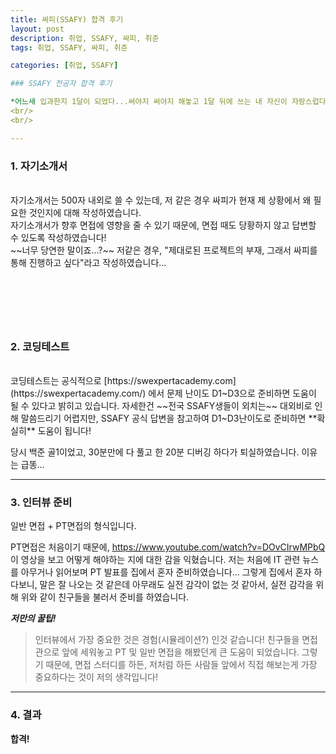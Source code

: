 ```yaml
---
title: 싸피(SSAFY) 합격 후기
layout: post
description: 취업, SSAFY, 싸피, 취준
tags: 취업, SSAFY, 싸피, 취준

categories: [취업, SSAFY]

### SSAFY 전공자 합격 후기

*어느새 입과한지 1달이 되었다...써야지 써야지 해놓고 1달 뒤에 쓰는 내 자신이 자랑스럽다!자기소개서부터 최종 합격을 보기 까지의 과정을 까먹기 전에...써보려한다.*
<br/>
<br/>

---
```


### 1. 자기소개서

<br/>
자기소개서는 500자 내외로 쓸 수 있는데, 저 같은 경우 싸피가 현재 제 상황에서 왜 필요한 것인지에 대해 작성하였습니다.<br/>
자기소개서가 향후 면접에 영향을 줄 수 있기 때문에, 면접 때도 당황하지 않고 답변할 수 있도록 작성하였습니다! <br/>
~~너무 당연한 말이죠...?~~
저같은 경우, "제대로된 프로젝트의 부재, 그래서 싸피를 통해 진행하고 싶다"라고 작성하였습니다...

## <br/>
<br/>

### 2. 코딩테스트

<br/>
코딩테스트는 공식적으로 [https://swexpertacademy.com](https://swexpertacademy.com/) 에서 문제 난이도 D1~D3으로 준비하면 도움이 될 수 있다고 밝히고 있습니다.
자세한건 ~~전국 SSAFY생들이 외치는~~ 대외비로 인해 말씀드리기 어렵지만, SSAFY 공식 답변을 참고하여 D1~D3난이도로 준비하면 **확실히** 도움이 됩니다!

<br/>

당시 백준 골1이었고, 30분만에 다 풀고 한 20분 디버깅 하다가 퇴실하였습니다. 이유는 급똥… <br/>

---

### 3. 인터뷰 준비

일반 면접 + PT면접의 형식입니다. <br/>

PT면접은 처음이기 때문에, https://www.youtube.com/watch?v=DOvCIrwMPbQ 이 영상을 보고 어떻게 해야하는 지에 대한 감을 익혔습니다.
저는 처음에 IT 관련 뉴스를 아무거나 읽어보며 PT 발표를 집에서 혼자 준비하였습니다...
그렇게 집에서 혼자 하다보니, 말은 잘 나오는 것 같은데 아무래도 실전 감각이 없는 것 같아서, 실전 감각을 위해 위와 같이 친구들을 불러서 준비를 하였습니다.

___저만의 꿀팁!___

> 인터뷰에서 가장 중요한 것은 경험(시뮬레이션?) 인것 같습니다!
친구들을 면접관으로 앞에 세워놓고 PT 및 일반 면접을 해봤던게 큰 도움이 되었습니다.
그렇기 때문에, 면접 스터디를 하든, 저처럼 하든 사람들 앞에서 직접 해보는게 가장 중요하다는 것이 저의 생각입니다!
> 

---

### 4. 결과

**합격!**
